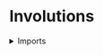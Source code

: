 #  Involutions

<details><summary>Imports</summary>
```agda
module foundation.involutions where

open import foundation-core.involutions public

open import foundation-core.automorphisms
open import foundation-core.functions
open import foundation-core.homotopies
open import foundation-core.identity-types
open import foundation-core.injective-maps
open import foundation-core.universe-levels

open import foundation.equivalences
open import foundation.equivalence-extensionality
```
</details>

## Idea

An involution on a type `A` is a map (or an equivalence) `f : A → A` such that `(f ∘ f) ~ id`

## Properties

### Involutions are their own inverse

```agda
htpy-own-inverse-is-involution :
  {l : Level} {A : UU l} {f : Aut A} → is-involution-aut f → map-inv-equiv f ~ map-equiv f
htpy-own-inverse-is-involution {f = f} is-involution-f x =
      is-injective-map-equiv f
        ( htpy-eq-equiv (right-inverse-law-equiv f) x ∙ inv (is-involution-f x))

own-inverse-is-involution :
  {l : Level} {A : UU l} {f : Aut A} → is-involution-aut f → inv-equiv f ＝ f
own-inverse-is-involution {f = f} =
  eq-htpy-equiv ∘ htpy-own-inverse-is-involution {f = f}
```
